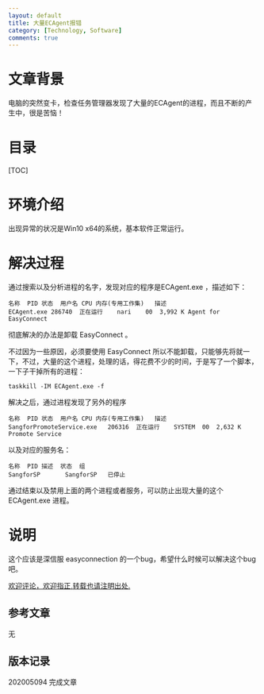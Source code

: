 ```yaml
---
layout: default
title: 大量ECAgent报错
category: [Technology, Software]
comments: true
---
```


# 文章背景
电脑的突然变卡，检查任务管理器发现了大量的ECAgent的进程，而且不断的产生中，很是苦恼！










# 目录

[TOC]









# 环境介绍

出现异常的状况是Win10 x64的系统，基本软件正常运行。

# 解决过程

通过搜索以及分析进程的名字，发现对应的程序是ECAgent.exe ，描述如下：
```
名称	PID	状态	用户名	CPU	内存(专用工作集)	描述
ECAgent.exe	286740	正在运行	nari	00 	3,992 K	Agent for EasyConnect
```

彻底解决的办法是卸载 EasyConnect 。

不过因为一些原因，必须要使用 EasyConnect 所以不能卸载，只能够先将就一下，不过，大量的这个进程，处理的话，得花费不少的时间，于是写了一个脚本，一下子干掉所有的进程：
```
taskkill -IM ECAgent.exe -f 
```


解决之后，通过进程发现了另外的程序
```
名称	PID	状态	用户名	CPU	内存(专用工作集)	描述
SangforPromoteService.exe	206316	正在运行	SYSTEM	00 	2,632 K	Promote Service
```

以及对应的服务名：
```
名称	PID	描述	状态	组
SangforSP		SangforSP	已停止	
```

通过结束以及禁用上面的两个进程或者服务，可以防止出现大量的这个 ECAgent.exe 进程。

# 说明

这个应该是深信服 easyconnection 的一个bug，希望什么时候可以解决这个bug吧。

[欢迎评论，欢迎指正,转载也请注明出处.](https://wangkun19930608.github.io/technology/software/2019/05/24/ecagent-error/ )

## 参考文章

无




## 版本记录

202005094 完成文章



